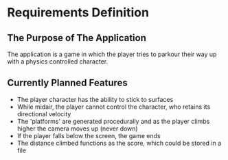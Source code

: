 # Requirements Definition

## The Purpose of The Application
The application is a game in which the player tries to parkour their way up with a physics controlled character.

## Currently Planned Features
- The player character has the ability to stick to surfaces
- While midair, the player cannot control the character, who retains its directional velocity
- The 'platforms' are generated procedurally and as the player climbs higher the camera moves up (never down)
- If the player falls below the screen, the game ends
- The distance climbed functions as the score, which could be stored in a file
